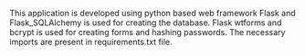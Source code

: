 This application is developed using python based web framework Flask and Flask_SQLAlchemy is used for creating the database. Flask wtforms and bcrypt is used for creating forms and hashing passwords. The necessary imports are present in requirements.txt file.
